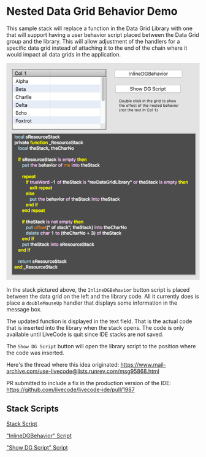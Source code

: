 # Nested Data Grid Behavior Demo

This sample stack will replace a function in the Data Grid Library with
one that will support having a user behavior script placed between the
Data Grid group and the library.  This will allow adjustment of the
handlers for a specific data grid instead of attaching it to the end of
the chain where it would impact all data grids in the application.

![Stack Image](./nestedDgBehavior.png)

In the stack pictured above, the `InlineDGBehavior` button script is
placed between the data grid on the left and the library code.  All it
currently does is place a `doubleMouseUp` handler that displays some
information in the message box.

The updated function is displayed in the text field.  That is the actual
code that is inserted into the library when the stack opens.  The code
is only available until LiveCode is quit since IDE stacks are not saved.

The `Show DG Script` button will open the library script to the position
where the code was inserted.

Here's the thread where this idea originated:
https://www.mail-archive.com/use-livecode@lists.runrev.com/msg95868.html

PR submitted to include a fix in the production version of the IDE:
https://github.com/livecode/livecode-ide/pull/1987

## Stack Scripts

[Stack Script](./NestedDGBehavior_Scripts/stack_NestedDGBehavior_.livecodescript)

["InlineDGBehavior" Script](./NestedDGBehavior_Scripts/stack_NestedDGBehavior_button_id_1047.livecodescript)

["Show DG Script" Script](./NestedDGBehavior_Scripts/stack_NestedDGBehavior_button_id_1048.livecodescript)